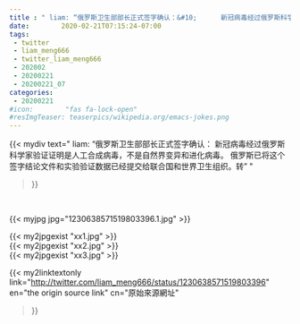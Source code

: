 ```yaml
---
title : " liam: “俄罗斯卫生部部长正式签字确认：&#10;      新冠病毒经过俄罗斯科学家验证证明是人工合成病毒，不是自然界变异和进化病毒。&#10;      俄罗斯已将这个签字结论文件和实验验证数据已经提交给联合国和世界卫生组织。转”  "
date:        2020-02-21T07:15:24-07:00
tags:
 - twitter
 - liam_meng666
 - twitter_liam_meng666
 - 202002
 - 20200221
 - 20200221_07
categories:
 - 20200221
#icon:        "fas fa-lock-open"
#resImgTeaser: teaserpics/wikipedia.org/emacs-jokes.png
---
```


{{< mydiv text=" liam: “俄罗斯卫生部部长正式签字确认：&#10;      新冠病毒经过俄罗斯科学家验证证明是人工合成病毒，不是自然界变异和进化病毒。&#10;      俄罗斯已将这个签字结论文件和实验验证数据已经提交给联合国和世界卫生组织。转”  "
>}}
<br>


 {{< myjpg jpg="1230638571519803396.1.jpg" >}}<br> 

{{< my2jpgexist "xx1.jpg" >}}<br>
{{< my2jpgexist "xx2.jpg" >}}<br>
{{< my2jpgexist "xx3.jpg" >}}<br>


{{< my2linktextonly link="http://twitter.com/liam_meng666/status/1230638571519803396"
en="the origin source link" cn="原始來源網址"
>}}


<br>

